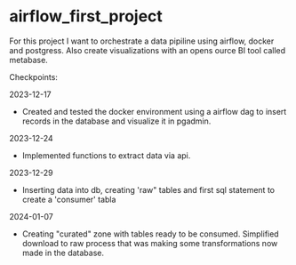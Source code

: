 # airflow_first_project

For this project I want to orchestrate a data pipiline using airflow, docker and postgress. Also create visualizations with an opens ource BI tool called metabase.

Checkpoints:

2023-12-17
 - Created and tested the docker environment using a airflow dag to insert records in the database and visualize it in pgadmin.

2023-12-24
 - Implemented functions to extract data via api.

2023-12-29
 - Inserting data into db, creating 'raw" tables and first sql statement to create a 'consumer' tabla

2024-01-07
- Creating "curated" zone with tables ready to be consumed. Simplified download to raw process that was making some transformations now made in the database.
